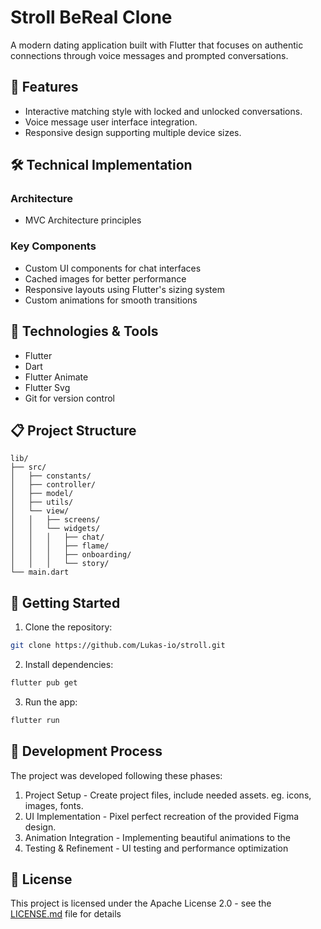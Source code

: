 # Stroll BeReal Clone

A modern dating application built with Flutter that focuses on authentic connections through voice messages and prompted conversations.

## 📱 Features

- Interactive matching style with locked and unlocked conversations.
- Voice message user interface integration.
- Responsive design supporting multiple device sizes.

## 🛠️ Technical Implementation

### Architecture

- MVC Architecture principles

### Key Components

- Custom UI components for chat interfaces
- Cached images for better performance
- Responsive layouts using Flutter's sizing system
- Custom animations for smooth transitions

## 🔧 Technologies & Tools

- Flutter
- Dart
- Flutter Animate
- Flutter Svg
- Git for version control

## 📋 Project Structure

```
lib/
├── src/
│   ├── constants/
│   ├── controller/
│   ├── model/
│   ├── utils/
│   └── view/
│   │   ├── screens/
│   │   └── widgets/
│   │   │   ├── chat/
│   │   │   ├── flame/
│   │   │   ├── onboarding/
│   │   │   └── story/
└── main.dart
```

## 🚀 Getting Started

1. Clone the repository:

```bash
git clone https://github.com/Lukas-io/stroll.git
```

2. Install dependencies:

```bash
flutter pub get
```

3. Run the app:

```bash
flutter run
```

## 📝 Development Process

The project was developed following these phases:

1. Project Setup - Create project files, include needed assets. eg. icons, images, fonts.
2. UI Implementation - Pixel perfect recreation of the provided Figma design.
3. Animation Integration - Implementing beautiful animations to the
4. Testing & Refinement - UI testing and performance optimization

## 📄 License

This project is licensed under the Apache License 2.0 - see the [LICENSE.md](LICENSE.md) file for
details